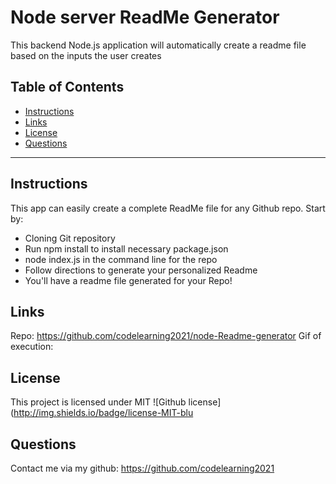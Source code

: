 # Node server ReadMe Generator

This backend Node.js application will automatically create a readme file based on the inputs the user creates

  ## Table of Contents
  * [Instructions](#instructions)
  * [Links](#links)
  * [License](#license)
  * [Questions](#questions)
  
----------------------

## Instructions
This app can easily create a complete ReadMe file for any Github repo. Start by:
- Cloning Git repository
- Run npm install to install necessary package.json
- node index.js in the command line for the repo
- Follow directions to generate your personalized Readme
- You'll have a readme file generated for your Repo!

## Links
Repo: https://github.com/codelearning2021/node-Readme-generator
Gif of execution:


## License 
  This project is licensed under MIT
  ![Github license](http://img.shields.io/badge/license-MIT-blu

## Questions
  Contact me via my github: https://github.com/codelearning2021